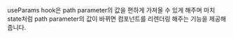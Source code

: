  useParams hook은 path parameter의 값을 편하게 가져올 수 있게 해주며 마치 state처럼 path parameter의 값이 바뀌면 컴포넌트를 리렌더링 해주는 기능을 제공해 줍니다.  